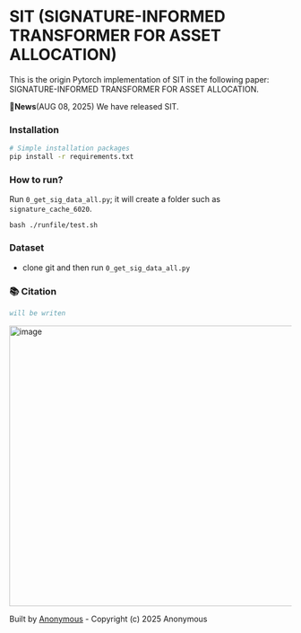 # SIT (SIGNATURE-INFORMED TRANSFORMER FOR ASSET ALLOCATION)

This is the origin Pytorch implementation of SIT in the following paper: SIGNATURE-INFORMED TRANSFORMER FOR ASSET ALLOCATION.

🚩**News**(AUG 08, 2025)  We have released SIT.

### Installation

```bash
# Simple installation packages
pip install -r requirements.txt
```

### How to run?
Run `0_get_sig_data_all.py`; it will create a folder such as `signature_cache_6020`.

```
bash ./runfile/test.sh
```

### Dataset
- clone git and then run `0_get_sig_data_all.py`

### 📚 Citation

```bibtex
will be writen
```

<img width="1000" height="500" alt="image" src="https://github.com/user-attachments/assets/b0f66e02-04e4-4ef2-8b2c-39e6eead7210" />


Built by [Anonymous](https://yoontae6719.github.io/) - Copyright (c) 2025 Anonymous
